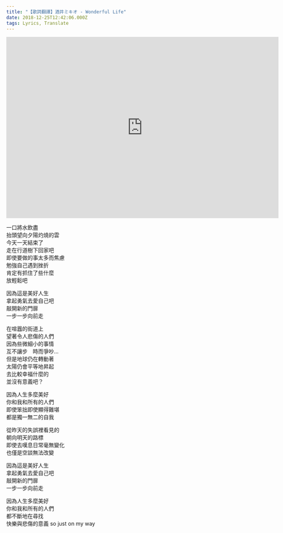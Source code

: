 ```yaml
---
title: "【歌詞翻譯】酒井ミキオ - Wonderful Life"
date: 2018-12-25T12:42:06.000Z
tags: Lyrics, Translate
---
```


<iframe width="720" height="480" src="https://www.youtube.com/embed/HHPn9whQ2P4" frameborder="0" allow="accelerometer; autoplay; clipboard-write; encrypted-media; gyroscope; picture-in-picture" allowfullscreen></iframe>

一口將水飲盡
<br>抬頭望向夕陽灼燒的雲
<br>今天一天結束了
<br>走在行道樹下回家吧
<br>即使要做的事太多而焦慮
<br>勉強自己遇到挫折
<br>肯定有抓住了些什麼
<br>放輕鬆吧

因為這是美好人生
<br>拿起勇氣去愛自己吧
<br>敲開新的門扉
<br>一步一步向前走

在喧囂的街道上
<br>望著令人悲傷的人們
<br>因為些微細小的事情
<br>互不讓步　時而爭吵…
<br>但是地球仍在轉動著
<br>太陽仍會平等地昇起
<br>去比較幸福什麼的
<br>並沒有意義吧？

因為人生多麼美好
<br>你和我和所有的人們
<br>即使笨拙即使顯得難堪
<br>都是獨一無二的自我

從昨天的失誤裡看見的
<br>朝向明天的路標
<br>即使去嘆息日常毫無變化
<br>也僅是空談無法改變

因為這是美好人生
<br>拿起勇氣去愛自己吧
<br>敲開新的門扉
<br>一步一步向前走

因為人生多麼美好
<br>你和我和所有的人們
<br>都不斷地在尋找
<br>快樂與悲傷的意義 so just on my way
